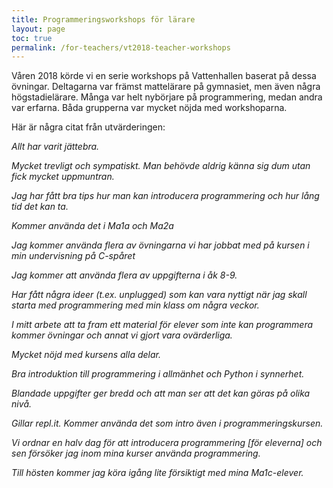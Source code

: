 ```yaml
---
title: Programmeringsworkshops för lärare
layout: page
toc: true
permalink: /for-teachers/vt2018-teacher-workshops
---
```

Våren 2018 körde vi en serie workshops på Vattenhallen baserat på dessa övningar. Deltagarna var främst mattelärare på gymnasiet, men även några högstadielärare. Många var helt nybörjare på programmering, medan andra var erfarna. Båda grupperna var mycket nöjda med workshoparna. <!--Vi körde också en serie träffar med elevklasser, både på N/T och Estetiska programmet.-->

Här är några citat från utvärderingen:

*Allt har varit jättebra.*

*Mycket trevligt och sympatiskt. Man behövde aldrig känna sig dum utan fick mycket uppmuntran.*

*Jag har fått bra tips hur man kan introducera programmering och hur lång tid det kan ta.*

*Kommer använda det i Ma1a och Ma2a*

*Jag kommer använda flera av övningarna vi har jobbat med på kursen i min undervisning på C-spåret*

*Jag kommer att använda flera av uppgifterna i åk 8-9.*

*Har fått några ideer (t.ex. unplugged) som kan vara nyttigt när jag skall starta med programmering med min klass om några veckor.*

*I mitt arbete att ta fram ett material för elever som inte kan programmera kommer övningar och annat vi gjort vara ovärderliga.*

*Mycket nöjd med kursens alla delar.*

*Bra introduktion till programmering i allmänhet och Python i synnerhet.*

*Blandade uppgifter ger bredd och att man ser att det kan göras på olika nivå.*

*Gillar repl.it. Kommer använda det som intro även i programmeringskursen.*

*Vi ordnar en halv dag för att introducera programmering [för eleverna] och sen försöker jag inom mina kurser använda programmering.*

*Till hösten kommer jag köra igång lite försiktigt med mina Ma1c-elever.*
